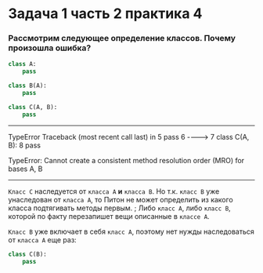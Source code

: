 # Задача 1 часть 2 практика 4

### Рассмотрим следующее определение классов. Почему произошла ошибка?


```python
class A:
    pass

class B(A):
    pass

class C(A, B):
    pass
```
---------------------------------------------------------------------------
TypeError                                 Traceback (most recent call last)
<ipython-input-3-23dfd2d101ea> in <module>
      5     pass
      6 
----> 7 class C(A, B):
      8     pass

TypeError: Cannot create a consistent method resolution
order (MRO) for bases A, B
____

`Класс С` наследуется от `класса А` **и** `класса В`. Но т.к. `класс В` уже унаследован от `класса А`, то Питон не может определить из какого класса подтягивать методы первым. ; Либо `класс А`, либо `класс В`, которой по факту перезапишет вещи описанные в `классе А`.

`Класс В` уже включает в себя `класс А`, поэтому нет нужды наследоваться от `класса А` еще раз:
```python
class C(B):
    pass
```
